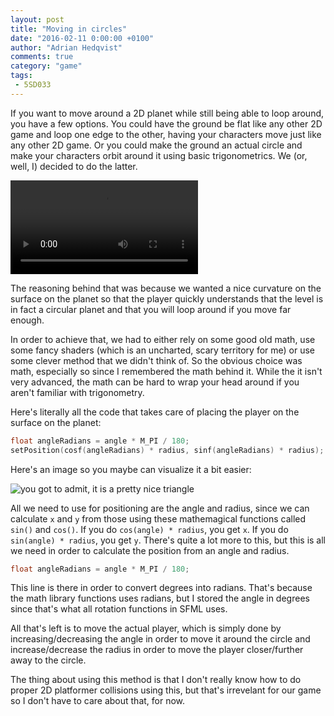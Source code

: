 ```yaml
---
layout: post
title: "Moving in circles"
date: "2016-02-11 0:00:00 +0100"
author: "Adrian Hedqvist"
comments: true
category: "game"
tags:
 - 5SD033
---
```


If you want to move around a 2D planet while still being able to loop around, you have a few options. You could have the ground be flat like any other 2D game and loop one edge to the other, having your characters move just like any other 2D game. Or you could make the ground an actual circle and make your characters orbit around it using basic trigonometrics. We (or, well, I) decided to do the latter.

<video autoplay loop>
  <source src="https://λ.pw/E7w.mp4" type="video/mp4">
</video>

The reasoning behind that was because we wanted a nice curvature on the surface on the planet so that the player quickly understands that the level is in fact a circular planet and that you will loop around if you move far enough.

In order to achieve that, we had to either rely on some good old math, use some fancy shaders (which is an uncharted, scary territory for me) or use some clever method that we didn't think of. So the obvious choice was math, especially so since I remembered the math behind it. While the it isn't very advanced, the math can be hard to wrap your head around if you aren't familiar with trigonometry.

Here's literally all the code that takes care of placing the player on the surface on the planet:

```cpp
float angleRadians = angle * M_PI / 180;
setPosition(cosf(angleRadians) * radius, sinf(angleRadians) * radius);
```

Here's an image so you maybe can visualize it a bit easier:

![you got to admit, it is a pretty nice triangle](http://i.imgur.com/I5zfue8.png)

All we need to use for positioning are the angle and radius, since we can calculate `x` and `y` from those using these mathemagical functions called `sin()` and `cos()`. If you do `cos(angle) * radius`, you get `x`. If you do `sin(angle) * radius`, you get `y`. There's quite a lot more to this, but this is all we need in order to calculate the position from an angle and radius.

```cpp
float angleRadians = angle * M_PI / 180;
```

This line is there in order to convert degrees into radians. That's because the math library functions uses radians, but I stored the angle in degrees since that's what all rotation functions in SFML uses.

All that's left is to move the actual player, which is simply done by increasing/decreasing the angle in order to move it around the circle and increase/decrease the radius in order to move the player closer/further away to the circle.

The thing about using this method is that I don't really know how to do proper 2D platformer collisions using this, but that's irrevelant for our game so I don't have to care about that, for now.
